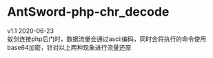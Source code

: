 # AntSword-php-chr_decode
v1.1                                        2020-06-23<br>
蚁剑连接php后门时，数据流量会通过ascii编码，同时会将执行的命令使用base64加密，针对以上两种现象进行流量还原
